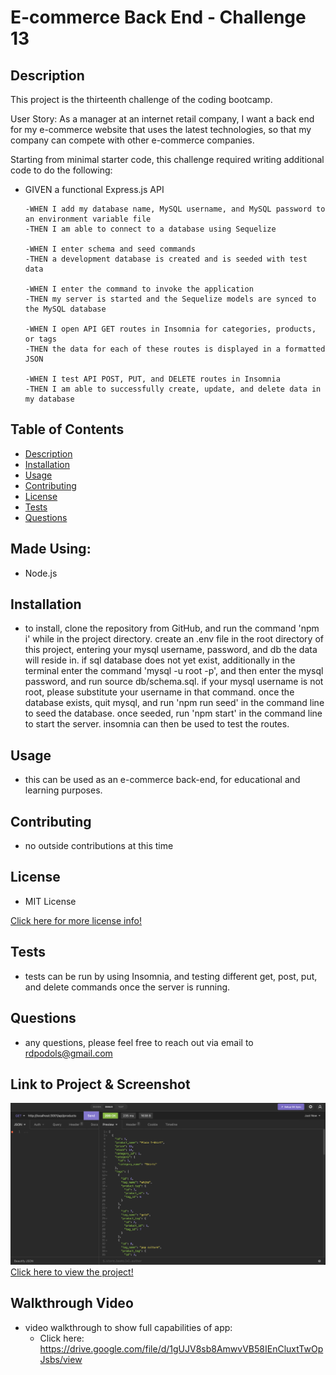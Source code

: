 # E-commerce Back End - Challenge 13

## Description
This project is the thirteenth challenge of the coding bootcamp.

User Story: As a manager at an internet retail company, I want a back end for my e-commerce website that uses the latest technologies, so that my company can compete with other e-commerce companies.

Starting from minimal starter code, this challenge required writing additional code to do the following:
*   GIVEN a functional Express.js API

        -WHEN I add my database name, MySQL username, and MySQL password to an environment variable file
        -THEN I am able to connect to a database using Sequelize

        -WHEN I enter schema and seed commands
        -THEN a development database is created and is seeded with test data

        -WHEN I enter the command to invoke the application
        -THEN my server is started and the Sequelize models are synced to the MySQL database

        -WHEN I open API GET routes in Insomnia for categories, products, or tags
        -THEN the data for each of these routes is displayed in a formatted JSON

        -WHEN I test API POST, PUT, and DELETE routes in Insomnia
        -THEN I am able to successfully create, update, and delete data in my database

## Table of Contents
- [Description](#description)
- [Installation](#installation)
- [Usage](#usage)
- [Contributing](#contributing)
- [License](#license)
- [Tests](#tests)
- [Questions](#questions)

## Made Using:
* Node.js

## Installation
* to install, clone the repository from GitHub, and run the command 'npm i' while in the project directory.  create an .env file in the root directory of this project, entering your mysql username, password, and db the data will reside in.  if sql database does not yet exist, additionally in the terminal enter the command 'mysql -u root -p', and then enter the mysql password, and run source db/schema.sql.  if your mysql username is not root, please substitute your username in that command.  once the database exists, quit mysql, and run 'npm run seed' in the command line to seed the database.  once seeded, run 'npm start' in the command line to start the server.  insomnia can then be used to test the routes.

## Usage
* this can be used as an e-commerce back-end, for educational and learning purposes.

## Contributing
* no outside contributions at this time

## License
* MIT License

[Click here for more license info!](https://choosealicense.com/licenses/mit/)

## Tests
* tests can be run by using Insomnia, and testing different get, post, put, and delete commands once the server is running.

## Questions
* any questions, please feel free to reach out via email to rdpodols@gmail.com

## Link to Project & Screenshot
![E-commerece-back-end Screenshot)](/assets/images/applicationImage1.png)
[Click here to view the project!](https://rpodols.github.io/e-commerce-back-end/)

## Walkthrough Video
* video walkthrough to show full capabilities of app:
    - Click here: https://drive.google.com/file/d/1gUJV8sb8AmwvVB58IEnCluxtTwOpJsbs/view
